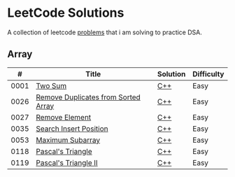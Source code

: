 # LeetCode Solutions

A collection of leetcode [problems](https://leetcode.com/problemset/all/) that i am solving to practice DSA.

## Array

| #    | Title                                                                                                     | Solution                                                         | Difficulty |
| ---- | --------------------------------------------------------------------------------------------------------- | ---------------------------------------------------------------- | ---------- |
| 0001 | [Two Sum](https://leetcode.com/problems/two-sum/)                                                         | [C++](./solutions/Array/two-sum.cpp)                             | Easy       |
| 0026 | [Remove Duplicates from Sorted Array](https://leetcode.com/problems/remove-duplicates-from-sorted-array/) | [C++](./solutions/Array/remove-duplicates-from-sorted-array.cpp) | Easy       |
| 0027 | [Remove Element](https://leetcode.com/problems/remove-element/)                                           | [C++](./solutions/Array/remove-element.cpp)                      | Easy       |
| 0035 | [Search Insert Position](https://leetcode.com/problems/search-insert-position/)                           | [C++](./solutions/Array/search-insert-position.cpp)              | Easy       |
| 0053 | [Maximum Subarray](https://leetcode.com/problems/maximum-subarray/)                                       | [C++](./solutions/Array/maximum-subarray.cpp)                    | Easy       |
| 0118 | [Pascal's Triangle](https://leetcode.com/problems/pascals-triangle/)                                      | [C++](./solutions/Array/pascals-triangle.cpp)                    | Easy       |
| 0119 | [Pascal's Triangle II](https://leetcode.com/problems/pascals-triangle-ii/)                                | [C++](./solutions/Array/pascals-triangle-2.cpp)                  | Easy       |
